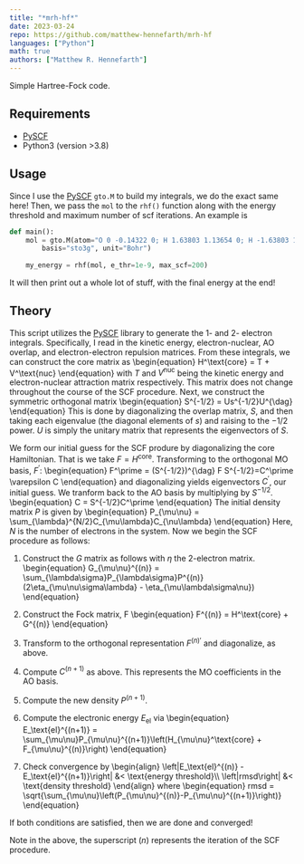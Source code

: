 ```yaml
---
title: "*mrh-hf*"
date: 2023-03-24
repo: https://github.com/matthew-hennefarth/mrh-hf
languages: ["Python"]
math: true
authors: ["Matthew R. Hennefarth"]
---
```

Simple Hartree-Fock code.
<!--more-->
## Requirements
- [PySCF]
- Python3 (version >3.8)

## Usage
Since I use the [PySCF] `gto.M` to build my integrals, we do the exact same
here! Then, we pass the `mol` to the `rhf()` function along with the energy
threshold and maximum number of scf iterations. An example is 

```python
def main():
    mol = gto.M(atom="O 0 -0.14322 0; H 1.63803 1.13654 0; H -1.63803 1.13654 0",
        basis="sto3g", unit="Bohr")
        
    my_energy = rhf(mol, e_thr=1e-9, max_scf=200)
```
It will then print out a whole lot of stuff, with the final energy at the end!


## Theory
This script utilizes the [PySCF] library to generate the 1- and 2- electron
integrals. Specifically, I read in the kinetic energy, electron-nuclear, AO
overlap, and electron-electron repulsion matrices. From these integrals, we can
construct the core matrix as
\begin{equation}
    H^\text{core} = T + V^\text{nuc}
\end{equation}
with $T$ and $V^\text{nuc}$ being the kinetic energy and electron-nuclear
attraction matrix respectively. This matrix does not change throughout the
course of the SCF procedure. Next, we construct the symmetric orthogonal matrix
\begin{equation}
    S^{-1/2} = Us^{-1/2}U^{\dag}
\end{equation}
This is done by diagonalizing the overlap matrix, $S$, and then taking each
eigenvalue (the diagonal elements of $s$) and raising to the $-1/2$ power. $U$
is simply the unitary matrix that represents the eigenvectors of $S$.

We form our initial guess for the SCF produre by diagonalizing the core
Hamiltonian. That is we take $F=H^\text{core}$. Transforming to the orthogonal
MO basis, $F^\prime$:
\begin{equation}
    F^\prime = (S^{-1/2})^{\dag} F S^{-1/2}=C^\prime \varepsilon C
\end{equation}
and diagonalizing yields eigenvectors $C^\prime$, our initial guess. We tranform
back to the AO basis by multiplying by $S^{-1/2}$.
\begin{equation}
    C = S^{-1/2}C^\prime
\end{equation}
The initial density matrix $P$ is given by
\begin{equation}
    P_{\mu\nu} = \sum_{\lambda}^{N/2}C_{\mu\lambda}C_{\nu\lambda}
\end{equation}
Here, $N$ is the number of electrons in the system. Now we begin the SCF
procedure as follows:

1. Construct the $G$ matrix as follows with $\eta$ the 2-electron matrix.
\begin{equation}
    G_{\mu\nu}^{(n)} = \sum_{\lambda\sigma}P_{\lambda\sigma}P^{(n)}(2\eta_{\mu\nu\sigma\lambda} - \eta_{\mu\lambda\sigma\nu})
\end{equation}

2. Construct the Fock matrix, F
\begin{equation}
    F^{(n)} = H^\text{core} + G^{(n)}
\end{equation}

3. Transform to the orthogonal representation $F^{(n)\prime}$ and diagonalize,
   as above.
4. Compute $C^{(n+1)}$ as above. This represents the MO coefficients in the AO
   basis.
5. Compute the new density $P^{(n+1)}$.
6. Compute the electronic energy $E_\text{el}$ via
\begin{equation}
    E_\text{el}^{(n+1)} = \sum_{\mu\nu}P_{\mu\nu}^{(n+1)}\left(H_{\mu\nu}^\text{core} + F_{\mu\nu}^{(n)}\right)
\end{equation}

7. Check convergence by
\begin{align}
    \left|E_\text{el}^{(n)} - E_\text{el}^{(n+1)}\right| &< \text{energy threshold}\\\\
    \left|rmsd\right| &< \text{density threshold}
\end{align}
where
\begin{equation}
    rmsd = \sqrt{\sum_{\mu\nu}\left(P_{\mu\nu}^{(n)}-P_{\mu\nu}^{(n+1)}\right)}
\end{equation}

If both conditions are satisfied, then we are done and converged!

Note in the above, the superscript ($n$) represents the iteration of the SCF
procedure.

[comment]: <Reference Hyperlinks>
[PySCF]: https://github.com/pyscf/pyscf/
